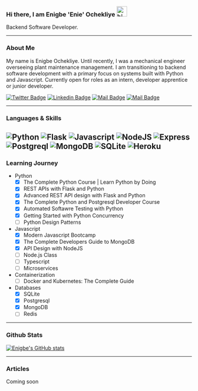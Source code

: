 ### Hi there, I am Enigbe 'Enie' Ochekliye <img src="https://user-images.githubusercontent.com/1303154/88677602-1635ba80-d120-11ea-84d8-d263ba5fc3c0.gif" width="28px" alt="hi">

Backend Software Developer.

---

### About Me
My name is Enigbe Ochekliye. Until recently, I was a mechanical engineer overseeing plant maintenance management.
I am transitioning to backend software development with a primary focus on systems built with Python and Javascript. Currently open for roles as an intern, developer apprentice or junior developer.


[![Twitter Badge](https://img.shields.io/badge/-@engb_os-1ca0f1?style=flat&labelColor=1ca0f1&logo=twitter&logoColor=white&link=https://twitter.com/engb_os)](https://twitter.com/engb_os)  [![Linkedin Badge](https://img.shields.io/badge/-enigbe-0e76a8?style=flat&labelColor=0e76a8&logo=linkedin&logoColor=white)](https://www.linkedin.com/in/enigbe/) [![Mail Badge](https://img.shields.io/badge/-@engb_smr-e84393?style=flat&labelColor=e84393&logo=instagram&logoColor=white)](https://instagram.com/engb_smr) [![Mail Badge](https://img.shields.io/badge/-enigbeos-c0392b?style=flat&labelColor=c0392b&logo=gmail&logoColor=white)](mailto:enigbeos@gmail.com)

---

### Languages & Skills

![Python](https://img.shields.io/badge/Python-14354C?style=for-the-badge&logo=python&logoColor=white)
![Flask](https://img.shields.io/badge/Flask-000000?style=for-the-badge&logo=flask&logoColor=white)
![Javascript](https://img.shields.io/badge/JavaScript-323330?style=for-the-badge&logo=javascript&logoColor=F7DF1E)
![NodeJS](https://img.shields.io/badge/Node.js-43853D?style=for-the-badge&logo=node.js&logoColor=white)
![Express](https://img.shields.io/badge/Express.js-404D59?style=for-the-badge)
![Postgreql](https://img.shields.io/badge/PostgreSQL-316192?style=for-the-badge&logo=postgresql&logoColor=white)
![MongoDB](https://img.shields.io/badge/MongoDB-4EA94B?style=for-the-badge&logo=mongodb&logoColor=white)
![SQLite](https://img.shields.io/badge/SQLite-07405E?style=for-the-badge&logo=sqlite&logoColor=white)
![Heroku](https://img.shields.io/badge/Heroku-430098?style=for-the-badge&logo=heroku&logoColor=white)
---

### Learning Journey
- Python
  - [x] The Complete Python Course | Learn Python by Doing
  - [x] REST APIs with Flask and Python
  - [x] Advanced REST API design with Flask and Python
  - [x] The Complete Python and Postgresql Developer Course
  - [x] Automated Softawre Testing with Python
  - [x] Getting Started with Python Concurrency
  - [ ] Python Design Patterns
- Javascript
  - [x] Modern Javascript Bootcamp
  - [x] The Complete Developers Guide to MongoDB
  - [x] API Design with NodeJS
  - [ ] Node.js Class
  - [ ] Typescript
  - [ ] Microservices
- Containerization
  - [ ] Docker and Kubernetes: The Complete Guide
- Databases
  - [x] SQLite
  - [x] Postgresql
  - [x] MongoDB
  - [ ] Redis

---

### Github Stats
[![Enigbe's GitHub stats](https://github-readme-stats.vercel.app/api?username=enigbe)](https://github.com/enigbe/github-readme-stats)

___

### Articles
Coming soon
